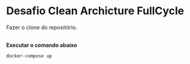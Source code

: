 # Desafio Clean Archicture FullCycle
Fazer o clone do repositório.
<br/><br/>

**Executar o comando abaixo**

<code>docker-compose up</code>

